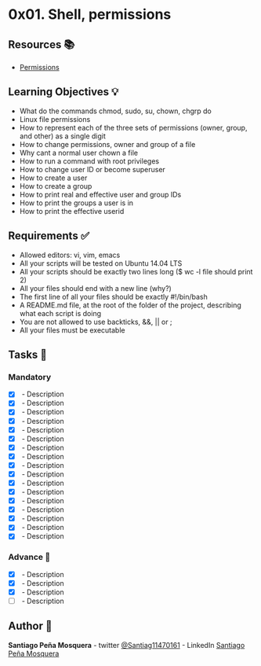 # 0x01. Shell, permissions
## Resources :books:

* [Permissions](https://intranet.hbtn.io/rltoken/5uUsOHrMbVBOpZFteNyBLg)

## Learning Objectives :bulb:
* What do the commands chmod, sudo, su, chown, chgrp do
* Linux file permissions
* How to represent each of the three sets of permissions (owner, group, and other) as a single digit
* How to change permissions, owner and group of a file
* Why cant a normal user chown a file
* How to run a command with root privileges
* How to change user ID or become superuser
* How to create a user
* How to create a group
* How to print real and effective user and group IDs
* How to print the groups a user is in
* How to print the effective userid

## Requirements :white_check_mark:

* Allowed editors: vi, vim, emacs
* All your scripts will be tested on Ubuntu 14.04 LTS
* All your scripts should be exactly two lines long ($ wc -l file should print 2)
* All your files should end with a new line (why?)
* The first line of all your files should be exactly #!/bin/bash
* A README.md file, at the root of the folder of the project, describing what each script is doing
* You are not allowed to use backticks, &&, || or ;
* All your files must be executable

## Tasks :page_with_curl:
### Mandatory
- [x] **[](./0-iam_betty)** - Description
- [x] **[](./1-who_am_i)** - Description
- [x] **[](./2-groups)** - Description
- [x] **[](./3-new_owner)** - Description
- [x] **[](./4-empty)** - Description
- [x] **[](./5-execute)** - Description
- [x] **[](./6-multiple_permissions)** - Description
- [x] **[](./7-everybody)** - Description
- [x] **[](./8-James_Bond)** - Description
- [x] **[](./9-John_Doe)** - Description
- [x] **[](./10-mirror_permissions)** - Description
- [x] **[](./11-directories_permissions)** - Description
- [x] **[](./12-directory_permissions)** - Description
- [x] **[](./13-change_group)** - Description
- [x] **[](./14-change_owner_and_group)** - Description
- [x] **[](./15-symbolic_link_permissions)** - Description
- [x] **[](./16-if_only)** - Description
### Advance :muscle:
- [x] **[](./100-Star_Wars)** - Description
- [x] **[](./101-man_holberton)** - Description
- [x] **[](./103-the_biggest_fan)** - Description
- [ ] **[](./101-man_holberton)** - Description

## Author :pencil:
**Santiago Peña Mosquera** - twitter [@Santiag11470161](https://twitter.com/Santiag11470161) - LinkedIn [Santiago Peña Mosquera](https://www.linkedin.com/in/santiago-pe%C3%B1a-mosquera-abaa20196/)
